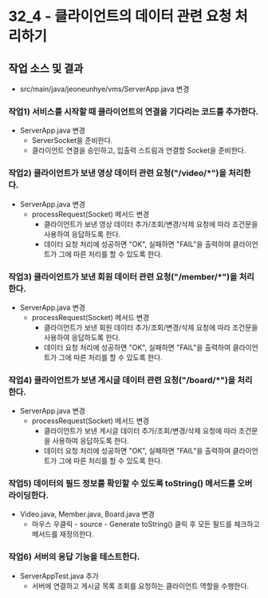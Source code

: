 32_4 - 클라이언트의 데이터 관련 요청 처리하기 
===

## 작업 소스 및 결과

- src/main/java/jeoneunhye/vms/ServerApp.java 변경

### 작업1) 서비스를 시작할 때 클라이언트의 연결을 기다리는 코드를 추가한다.

- ServerApp.java 변경
  - ServerSocket을 준비한다.
  - 클라이언트 연결을 승인하고, 입출력 스트림과 연결할 Socket을 준비한다.

### 작업2) 클라이언트가 보낸 영상 데이터 관련 요청("/video/*")을 처리한다.

- ServerApp.java 변경
    - processRequest(Socket) 메서드 변경
        - 클라이언트가 보낸 영상 데이터 추가/조회/변경/삭제 요청에 따라 조건문을 사용하여 응답하도록 한다.
      - 데이터 요청 처리에 성공하면 "OK", 실패하면 "FAIL"을 출력하여 클라이언트가 그에 따른 처리를 할 수 있도록 한다.

### 작업3) 클라이언트가 보낸 회원 데이터 관련 요청("/member/*")을 처리한다.

- ServerApp.java 변경
    - processRequest(Socket) 메서드 변경
        - 클라이언트가 보낸 회원 데이터 추가/조회/변경/삭제 요청에 따라 조건문을 사용하여 응답하도록 한다.
      - 데이터 요청 처리에 성공하면 "OK", 실패하면 "FAIL"을 출력하여 클라이언트가 그에 따른 처리를 할 수 있도록 한다.

### 작업4) 클라이언트가 보낸 게시글 데이터 관련 요청("/board/*")을 처리한다.

- ServerApp.java 변경
    - processRequest(Socket) 메서드 변경
        - 클라이언트가 보낸 게시글 데이터 추가/조회/변경/삭제 요청에 따라 조건문을 사용하여 응답하도록 한다.
      - 데이터 요청 처리에 성공하면 "OK", 실패하면 "FAIL"을 출력하여 클라이언트가 그에 따른 처리를 할 수 있도록 한다.

### 작업5) 데이터의 필드 정보를 확인할 수 있도록 toString() 메서드를 오버라이딩한다.

- Video.java, Member.java, Board.java 변경
    - 마우스 우클릭 - source - Generate toString() 클릭 후 모든 필드를 체크하고 메서드를 재정의한다.

### 작업6) 서버의 응답 기능을 테스트한다.

- ServerAppTest.java 추가
    - 서버에 연결하고 게시글 목록 조회를 요청하는 클라이언트 역할을 수행한다.